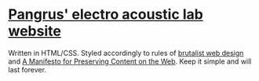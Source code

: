 # [Pangrus' electro acoustic lab website](http://www.peal.space)

Written in HTML/CSS.
Styled accordingly to rules of [brutalist web design](https://brutalist-web.design/) and [A Manifesto for Preserving Content on the Web](https://jeffhuang.com/designed_to_last/).
Keep it simple and will last forever.





